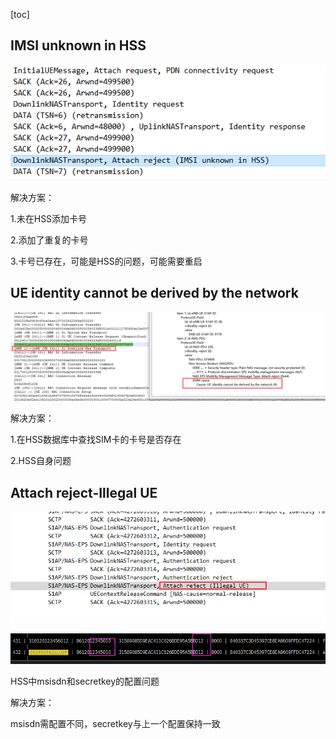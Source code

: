 [toc]

## IMSI unknown in HSS

![image-20230712171230092](../picture/image-20230712171230092-1690944295950-9-1690945210272-17.png)

解决方案：

1.未在HSS添加卡号

2.添加了重复的卡号

3.卡号已存在，可能是HSS的问题，可能需要重启



## UE identity cannot be derived by the network

![image-20230802155653803](../picture/image-20230802155653803.png)

解决方案：

1.在HSS数据库中查找SIM卡的卡号是否存在

2.HSS自身问题



## Attach reject-Illegal UE

![image-20230802155735799](../picture/image-20230802155735799.png)

![image-20230802160016561](../picture/image-20230802160016561.png)

HSS中msisdn和secretkey的配置问题

解决方案：

msisdn需配置不同，secretkey与上一个配置保持一致



